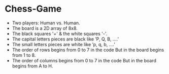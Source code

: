 # Chess-Game
* Two players: Human vs. Human.
* The board is a 2D array of 8x8.
* The black squares '+' & the white squares '-'.
* The capital letters pieces are black like ’P, Q, B, ….’
* The small letters pieces are white like ’p, q, b, ….’
* The order of rows begins from 0 to 7 in the code But in the board begins from 1 to 8.
* The order of columns begins from 0 to 7 in the code But in the board begins from A to H.
